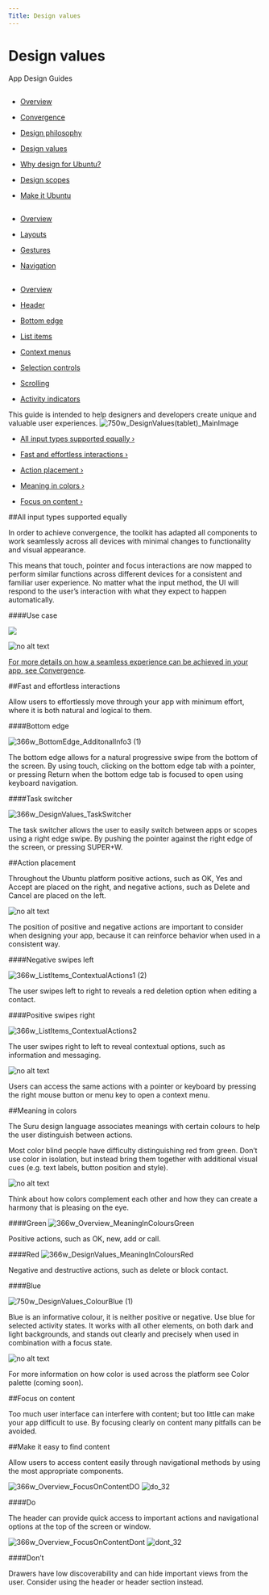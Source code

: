 ```yaml
---
Title: Design values
---
```


# Design values

App Design Guides


##


-  [Overview](/apps/design/get-started/)

-  [Convergence](/apps/design/get-started/convergence)

-  [Design philosophy](/apps/design/get-started/design-philosophy)

-  [Design values](/apps/design/get-started/design-values)

-  [Why design for Ubuntu?](/apps/design/get-started/why-design-for-ubuntu)

-  [Design scopes](/apps/design/get-started/design-scopes)

-  [Make it Ubuntu](/apps/design/get-started/make-it-ubuntu)


##


-  [Overview](/apps/design/patterns/)

-  [Layouts](/apps/design/patterns/layouts)

-  [Gestures](/apps/design/patterns/gestures)

-  [Navigation](/apps/design/patterns/navigation)


##


-  [Overview](/apps/design/building-blocks/)

-  [Header](/apps/design/building-blocks/header)

-  [Bottom edge](/apps/design/building-blocks/bottom-edge)

-  [List items](/apps/design/building-blocks/list-items)

-  [Context menus](/apps/design/building-blocks/context-menus)

-  [Selection controls](/apps/design/building-blocks/selection-controls)

-  [Scrolling](/apps/design/building-blocks/scrolling)

-  [Activity indicators](/apps/design/building-blocks/activity-indicators)


This guide is intended to help designers and developers create unique and valuable user experiences.
![750w_DesignValues(tablet)_MainImage](https://assets.ubuntu.com/v1/845ca032-750w_DesignValuestablet_MainImage.png)


-  [All input types supported equally ›](#all-input-types-supported-equally)

-  [Fast and effortless interactions ›](#fast-and-effortless-interactions)

-  [Action placement ›](#action-placement)

-  [Meaning in colors ›](#meaning-in-colors)

-  [Focus on content ›](#focus-on-content)


##All input types supported equally


In order to achieve convergence, the toolkit has adapted all components to work seamlessly across all devices with minimal changes to functionality and visual appearance.


This means that touch, pointer and focus interactions are now mapped to perform similar functions across different devices for a consistent and familiar user experience. No matter what the input method, the UI will respond to the user’s interaction with what they expect to happen automatically.


####Use case

![](https://assets.ubuntu.com/v1/18e792e0-750w_Design_Values_AllInputEqualv2.png)


![no alt text](https://assets.ubuntu.com/v1/75f60d24-link_external.png)


[For more details on how a seamless experience can be achieved in your app, see Convergence](/apps/design/get-started/convergence).


##Fast and effortless interactions


Allow users to effortlessly move through your app with minimum effort, where it is both natural and logical to them.


####Bottom edge

![366w_BottomEdge_AdditonalInfo3 (1)](https://assets.ubuntu.com/v1/88771047-366w_BottomEdge_AdditonalInfo3-1.png)


The bottom edge allows for a natural progressive swipe from the bottom of the screen. By using touch, clicking on the bottom edge tab with a pointer, or pressing Return when the bottom edge tab is focused to open using keyboard navigation.


####Task switcher

![366w_DesignValues_TaskSwitcher](https://assets.ubuntu.com/v1/68f23e6f-366w_DesignValues_TaskSwitcher.png)


The task switcher allows the user to easily switch between apps or scopes using a right edge swipe. By pushing the pointer against the right edge of the screen, or pressing SUPER+W.


##Action placement


Throughout the Ubuntu platform positive actions, such as OK, Yes and Accept are placed on the right, and negative actions, such as Delete and Cancel are placed on the left.


![no alt text](https://assets.ubuntu.com/v1/e9f11635-information-link.png)


The position of positive and negative actions are important to consider when designing your app, because it can reinforce behavior when used in a consistent way.


####Negative swipes left

![366w_ListItems_ContextualActions1 (2)](https://assets.ubuntu.com/v1/115cb70d-366w_ListItems_ContextualActions1-2.png)


The user swipes left to right to reveals a red deletion option when editing a contact.


####Positive swipes right

![366w_ListItems_ContextualActions2](https://assets.ubuntu.com/v1/0238f83e-366w_ListItems_ContextualActions2.png)


The user swipes right to left to reveal contextual options, such as information and messaging.


![no alt text](https://assets.ubuntu.com/v1/e9f11635-information-link.png)


Users can access the same actions with a pointer or keyboard by pressing the right mouse button or menu key to open a context menu.


##Meaning in colors


The Suru design language associates meanings with certain colours to help the user distinguish between actions.


Most color blind people have difficulty distinguishing red from green. Don’t use color in isolation, but instead bring them together with additional visual cues (e.g. text labels, button position and style).


![no alt text](https://assets.ubuntu.com/v1/e9f11635-information-link.png)


Think about how colors complement each other and how they can create a harmony that is pleasing on the eye.


####Green
![366w_Overview_MeaningInColoursGreen](https://assets.ubuntu.com/v1/f553758c-366w_Overview_MeaningInColoursGreen.png)


Positive actions, such as OK, new, add or call.


####Red
![366w_DesignValues_MeaningInColoursRed](https://assets.ubuntu.com/v1/da5eed2d-366w_Overview_MeaningInColoursRed-1.png)


Negative and destructive actions, such as delete or block contact.


####Blue

![750w_DesignValues_ColourBlue (1)](https://assets.ubuntu.com/v1/388006d3-750w_DesignValues_ColourBlue-1.png)


Blue is an informative colour, it is neither positive or negative. Use blue for selected activity states. It works with all other elements, on both dark and light backgrounds, and stands out clearly and precisely when used in combination with a focus state.


![no alt text](https://assets.ubuntu.com/v1/75f60d24-link_external.png)


For more information on how color is used across the platform see Color palette (coming soon).


##Focus on content


Too much user interface can interfere with content; but too little can make your app difficult to use. By focusing clearly on content many pitfalls can be avoided.


##Make it easy to find content


Allow users to access content easily through navigational methods by using the most appropriate components.


![366w_Overview_FocusOnContentDO](https://assets.ubuntu.com/v1/5ddfa12b-366w_Overview_FocusOnContentDO.png)
![do_32](https://assets.ubuntu.com/v1/74c13c17-do_32+%281%29.png)

####Do


The header can provide quick access to important actions and navigational options at the top of the screen or window.


![366w_Overview_FocusOnContentDont](https://assets.ubuntu.com/v1/791f58f8-366w_Overview_FocusOnContentDont.png)
![dont_32](https://assets.ubuntu.com/v1/01fb853b-dont_32.png)

####Don’t


Drawers have low discoverability and can hide important views from the user. Consider using the header or header section instead.


